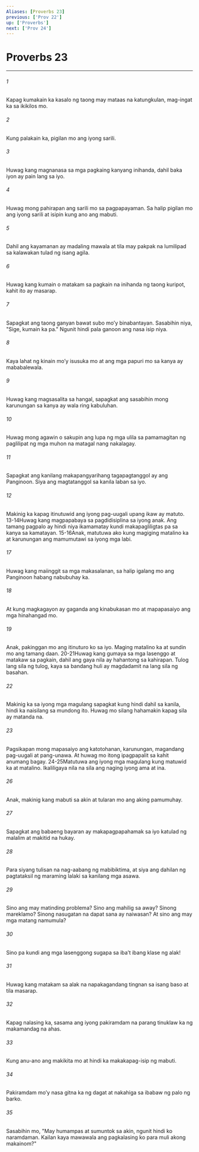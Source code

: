 ```yaml
---
Aliases: [Proverbs 23]
previous: ['Prov 22']
up: ['Proverbs']
next: ['Prov 24']
---
```

# Proverbs 23

***






















###### 1 










Kapag kumakain ka kasalo ng taong may mataas na katungkulan, mag-ingat ka sa ikikilos mo. 





















###### 2 










Kung palakain ka, pigilan mo ang iyong sarili. 





















###### 3 










Huwag kang magnanasa sa mga pagkaing kanyang inihanda, dahil baka iyon ay pain lang sa iyo. 





















###### 4 










Huwag mong pahirapan ang sarili mo sa pagpapayaman. Sa halip pigilan mo ang iyong sarili at isipin kung ano ang mabuti. 





















###### 5 










Dahil ang kayamanan ay madaling mawala at tila may pakpak na lumilipad sa kalawakan tulad ng isang agila. 





















###### 6 










Huwag kang kumain o matakam sa pagkain na inihanda ng taong kuripot, kahit ito ay masarap. 





















###### 7 










Sapagkat ang taong ganyan bawat subo moʼy binabantayan. Sasabihin niya, "Sige, kumain ka pa." Ngunit hindi pala ganoon ang nasa isip niya. 





















###### 8 










Kaya lahat ng kinain moʼy isusuka mo at ang mga papuri mo sa kanya ay mababalewala. 





















###### 9 










Huwag kang magsasalita sa hangal, sapagkat ang sasabihin mong karunungan sa kanya ay wala ring kabuluhan. 





















###### 10 










Huwag mong agawin o sakupin ang lupa ng mga ulila sa pamamagitan ng paglilipat ng mga muhon na matagal nang nakalagay. 





















###### 11 










Sapagkat ang kanilang makapangyarihang tagapagtanggol ay ang Panginoon. Siya ang magtatanggol sa kanila laban sa iyo. 





















###### 12 










Makinig ka kapag itinutuwid ang iyong pag-uugali upang ikaw ay matuto. 13-14Huwag kang magpapabaya sa pagdidisiplina sa iyong anak. Ang tamang pagpalo ay hindi niya ikamamatay kundi makapagliligtas pa sa kanya sa kamatayan. 15-16Anak, matutuwa ako kung magiging matalino ka at karunungan ang mamumutawi sa iyong mga labi. 





















###### 17 










Huwag kang maiinggit sa mga makasalanan, sa halip igalang mo ang Panginoon habang nabubuhay ka. 





















###### 18 










At kung magkagayon ay gaganda ang kinabukasan mo at mapapasaiyo ang mga hinahangad mo. 





















###### 19 










Anak, pakinggan mo ang itinuturo ko sa iyo. Maging matalino ka at sundin mo ang tamang daan. 20-21Huwag kang gumaya sa mga lasenggo at matakaw sa pagkain, dahil ang gaya nila ay hahantong sa kahirapan. Tulog lang sila ng tulog, kaya sa bandang huli ay magdadamit na lang sila ng basahan. 





















###### 22 










Makinig ka sa iyong mga magulang sapagkat kung hindi dahil sa kanila, hindi ka naisilang sa mundong ito. Huwag mo silang hahamakin kapag sila ay matanda na. 





















###### 23 










Pagsikapan mong mapasaiyo ang katotohanan, karunungan, magandang pag-uugali at pang-unawa. At huwag mo itong ipagpapalit sa kahit anumang bagay. 24-25Matutuwa ang iyong mga magulang kung matuwid ka at matalino. Ikaliligaya nila na sila ang naging iyong ama at ina. 





















###### 26 










Anak, makinig kang mabuti sa akin at tularan mo ang aking pamumuhay. 





















###### 27 










Sapagkat ang babaeng bayaran ay makapagpapahamak sa iyo katulad ng malalim at makitid na hukay. 





















###### 28 










Para siyang tulisan na nag-aabang ng mabibiktima, at siya ang dahilan ng pagtataksil ng maraming lalaki sa kanilang mga asawa. 





















###### 29 










Sino ang may matinding problema? Sino ang mahilig sa away? Sinong mareklamo? Sinong nasugatan na dapat sana ay naiwasan? At sino ang may mga matang namumula? 





















###### 30 










Sino pa kundi ang mga lasenggong sugapa sa ibaʼt ibang klase ng alak! 





















###### 31 










Huwag kang matakam sa alak na napakagandang tingnan sa isang baso at tila masarap. 





















###### 32 










Kapag nalasing ka, sasama ang iyong pakiramdam na parang tinuklaw ka ng makamandag na ahas. 





















###### 33 










Kung anu-ano ang makikita mo at hindi ka makakapag-isip ng mabuti. 





















###### 34 










Pakiramdam moʼy nasa gitna ka ng dagat at nakahiga sa ibabaw ng palo ng barko. 





















###### 35 










Sasabihin mo, "May humampas at sumuntok sa akin, ngunit hindi ko naramdaman. Kailan kaya mawawala ang pagkalasing ko para muli akong makainom?"
